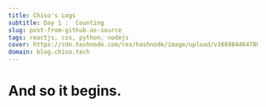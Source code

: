 ```yaml
---
title: Chiso's Logs
subtitle: Day 1 :  Counting
slug: post-from-github-as-source
tags: reactjs, css, python, nodejs
cover: https://cdn.hashnode.com/res/hashnode/image/upload/v1669844647883/XTAD767LV.jpg?auto=compress
domain: blog.chiso.tech
---
```


# And so it begins.

